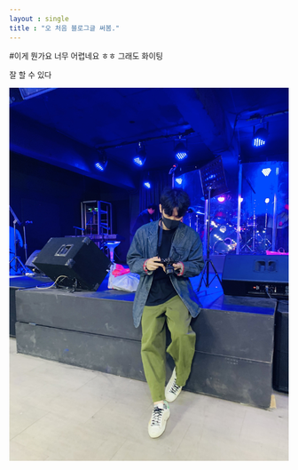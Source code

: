 ```yaml
---
layout : single
title : "오 처음 블로그글 써봄."
---
```




#이게 뭔가요 너무 어렵네요 ㅎㅎ 그래도 화이팅

잘 할 수 있다

![KakaoTalk_Photo_2021-11-30-22-07-54](../images/2021-10-12first/KakaoTalk_Photo_2021-11-30-22-07-54.jpeg)

